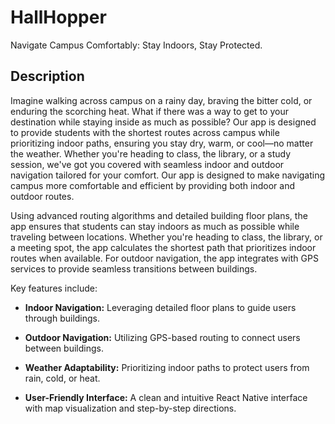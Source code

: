 # HallHopper
Navigate Campus Comfortably: Stay Indoors, Stay Protected.

## Description
Imagine walking across campus on a rainy day, braving the bitter cold, or enduring the scorching heat. What if there was a way to get to your destination while staying inside as much as possible? Our app is designed to provide students with the shortest routes across campus while prioritizing indoor paths, ensuring you stay dry, warm, or cool—no matter the weather. Whether you're heading to class, the library, or a study session, we've got you covered with seamless indoor and outdoor navigation tailored for your comfort. Our app is designed to make navigating campus more comfortable and efficient by providing both indoor and outdoor routes.

Using advanced routing algorithms and detailed building floor plans, the app ensures that students can stay indoors as much as possible while traveling between locations. Whether you're heading to class, the library, or a meeting spot, the app calculates the shortest path that prioritizes indoor routes when available. For outdoor navigation, the app integrates with GPS services to provide seamless transitions between buildings.

Key features include:

* **Indoor Navigation:** Leveraging detailed floor plans to guide users through buildings.

* **Outdoor Navigation:** Utilizing GPS-based routing to connect users between buildings.

* **Weather Adaptability:** Prioritizing indoor paths to protect users from rain, cold, or heat.

* **User-Friendly Interface:** A clean and intuitive React Native interface with map visualization and step-by-step directions.
